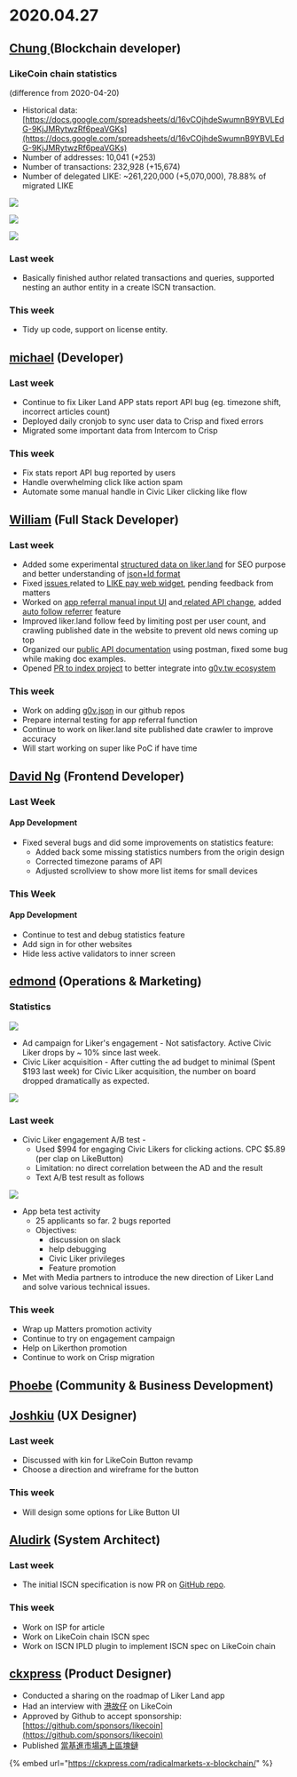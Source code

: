 # 2020.04.27



## [Chung ](https://like.co/chungwu)\(Blockchain developer\)

### LikeCoin chain statistics

\(difference from 2020-04-20\)

* Historical data: [https://docs.google.com/spreadsheets/d/16vCOjhdeSwumnB9YBVLEdG-9KjJMRytwzRf6peaVGKs](https://docs.google.com/spreadsheets/d/16vCOjhdeSwumnB9YBVLEdG-9KjJMRytwzRf6peaVGKs)
* Number of addresses: 10,041 \(+253\)
* Number of transactions: 232,928 \(+15,674\)
* Number of delegated LIKE: ~261,220,000 \(+5,070,000\), 78.88% of migrated LIKE

![](../.gitbook/assets/image%20%2820%29.png)

![](../.gitbook/assets/image%20%2823%29.png)

![](../.gitbook/assets/image%20%2815%29.png)

### Last week

* Basically finished author related transactions and queries, supported nesting an author entity in a create ISCN transaction.

### This week

* Tidy up code, support on license entity.

## [michael](httsp://like.co/michaelcheung) \(Developer\)

### Last week

* Continue to fix Liker Land APP stats report API bug \(eg. timezone shift, incorrect articles count\)
* Deployed daily cronjob to sync user data to Crisp and fixed errors
* Migrated some important data from Intercom to Crisp

### This week

* Fix stats report API bug reported by users
* Handle overwhelming click like action spam
* Automate some manual handle in Civic Liker clicking like flow

## [William](https://like.co/williamchong007) \(Full Stack Developer\)

### Last week

* Added some experimental [structured data on liker.land](https://github.com/likecoin/liker-land/pull/250) for SEO purpose and better understanding of [json+ld format](https://json-ld.org/)
* Fixed [issues ](https://github.com/likecoin/likecoin-api-public/pull/142)related to [LIKE pay web widget](https://github.com/likecoin/like-co/pull/1416), pending feedback from matters
* Worked on [app referral manual input UI](https://github.com/likecoin/likecoin-app/pull/151) and[ related API change](https://github.com/likecoin/likecoin-api-public/pull/143), added [auto follow referrer](https://github.com/likecoin/likecoin-app/pull/150) feature
* Improved liker.land follow feed by limiting post per user count, and crawling published date in the website to prevent old news coming up top
* Organized our [public API documentation](https://api.docs.like.co/) using postman, fixed some bug while making doc examples.
* Opened [PR to index project](https://github.com/chunyenHuang/awesome-g0v-projects/pull/6) to better integrate into [g0v.tw ecosystem](http://awesome-g0v-projects-dev-website.s3-website-us-east-1.amazonaws.com/)

### This week

* Work on adding [g0v.json](https://github.com/g0v/g0v.json) in our github repos
* Prepare internal testing for app referral function
* Continue to work on liker.land site published date crawler to improve accuracy
* Will start working on super like PoC if have time

## [David Ng](https://github.com/nwingt) \(Frontend Developer\)

### Last Week

#### App Development

* Fixed several bugs and did some improvements on statistics feature:
  * Added back some missing statistics numbers from the origin design
  * Corrected timezone params of API
  * Adjusted scrollview to show more list items for small devices

### This Week

#### App Development

* Continue to test and debug statistics feature
* Add sign in for other websites
* Hide less active validators to inner screen

## [**edmond**](https://like.co/edmondyu) **\(Operations & Marketing\)**

### **Statistics**

![](../.gitbook/assets/image%20%282%29.png)

* Ad campaign for Liker's engagement - Not satisfactory.  Active Civic Liker drops by ~ 10% since last week.
* Civic Liker acquisition - After cutting the ad budget to minimal \(Spent $193 last week\) for Civic Liker acquisition, the number on board dropped dramatically as expected.

![](../.gitbook/assets/image%20%2825%29.png)

### Last week

* Civic Liker engagement A/B test - 
  * Used $994 for engaging Civic Likers for clicking actions.  CPC $5.89 \(per clap on LikeButton\)
  * Limitation: no direct correlation between the AD and the result
  * Text A/B test result as follows

![](../.gitbook/assets/image%20%2827%29.png)

* App beta test activity
  * 25 applicants so far.  2 bugs reported
  * Objectives:
    * discussion on slack 
    * help debugging
    * Civic Liker privileges
    * Feature promotion
* Met with Media partners to introduce the new direction of Liker Land and solve various technical issues.

### This week

* Wrap up Matters promotion activity
* Continue to try on engagement campaign
* Help on Likerthon promotion
* Continue to work on Crisp migration



## [Phoebe](https://like.co/phoebe_fb) \(Community & Business Development\) <a id="fbf6"></a>



## [Joshkiu](https://like.co/joshkiu) \(UX Designer\)

### Last week

* Discussed with kin for LikeCoin Button revamp
* Choose a direction and wireframe for the button

### This week

* Will design some options for Like Button UI

## [Aludirk](https://like.co/aludirk) \(System Architect\) <a id="fbf6"></a>

### Last week

* The initial ISCN specification is now PR on [GitHub repo](https://github.com/likecoin/iscn-specs/pull/6).

### This week

* Work on ISP for article
* Work on LikeCoin chain ISCN spec
* Work on ISCN IPLD plugin to implement ISCN spec on LikeCoin chain

## [ckxpress](https://like.co/ckxpress) \(Product Designer\) <a id="fbf6"></a>

* Conducted a sharing on the roadmap of Liker Land app
* Had an interview with [港故仔](https://www.kongstories.com/) on LikeCoin
* Approved by Github to accept sponsorship: [https://github.com/sponsors/likecoin](https://github.com/sponsors/likecoin)
* Published [當基進市場遇上區塊鏈](https://ckxpress.com/radicalmarkets-x-blockchain/) 

{% embed url="https://ckxpress.com/radicalmarkets-x-blockchain/" %}



